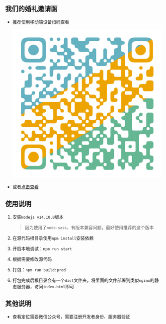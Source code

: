 ## 我们的婚礼邀请函

- 推荐使用移动端设备扫码查看

  ![alt 地址](./link.png)

- 或者[点击查看](https://blinkjun.github.io/wedding-invite/)

## 使用说明

1. 安装`Nodejs v14.10.0`版本

   > 因为使用了`node-sass`，有版本兼容问题，最好使用推荐的这个版本

3. 在源代码根目录使用`npm install`安装依赖
4. 开启本地调试：`npm run start`
5. 根据需要修改源代码
6. 打包：`npm run build:prod`
7. 打包完成后根目录会有一个`dist`文件夹，将里面的文件部署到类似`nginx`的静态服务器，访问`index.html`即可

## 其他说明

- 查看定位需要微信公众号，需要注册开发者身份、服务器验证
